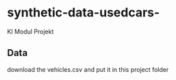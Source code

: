 # synthetic-data-usedcars-
KI Modul Projekt

## Data

download the vehicles.csv and put it in this project folder